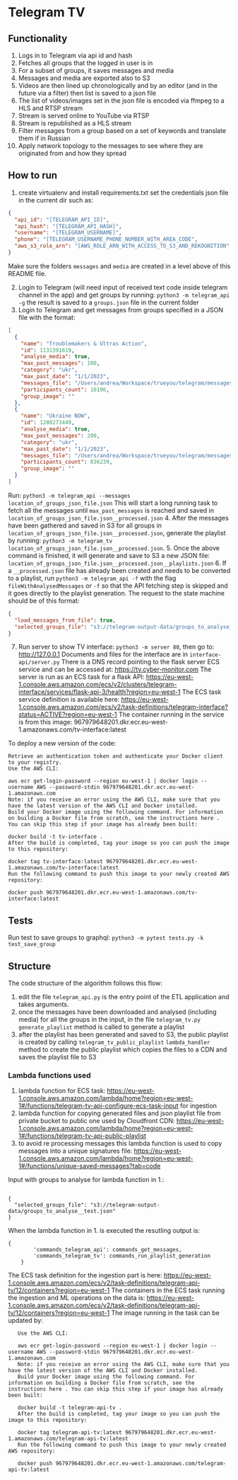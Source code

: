 # Telegram TV

## Functionality
1. Logs in to Telegram via api id and hash
2. Fetches all groups that the logged in user is in
3. For a subset of groups, it saves messages and media
4. Messages and media are exported also to S3
5. Videos are then lined up chronologically and by an editor (and in the future via a filter) then list is saved to a json file
6. The list of videos/images set in the json file is encoded via ffmpeg to a HLS and RTSP stream
7. Stream is served online to YouTube via RTSP
8. Stream is republished as a HLS stream
9. Filter messages from a group based on a set of keywords and translate them if in Russian
10. Apply network topology to the messages to see where they are originated from and how they spread

## How to run

1. create virtualenv and install requirements.txt set the credentials json file in the current dir such as:
```json
{
  "api_id": "[TELEGRAM_API_ID]",
  "api_hash": "[TELEGRAM_API_HASH]",
  "username": "[TELEGRAM_USERNAME]",
  "phone": "[TELEGRAM_USERNAME_PHONE_NUMBER_WITH_AREA_CODE",
  "aws_s3_role_arn": "[AWS_ROLE_ARN_WITH_ACCESS_TO_S3_AND_REKOGNITION"
}
```
Make sure the folders `messages` and `media` are created in a level above of this README file.

2. Login to Telegram (will need input of received text code inside telegram channel in the app) and get groups by running: `python3 -m telegram_api -g` the result is saved to a `groups.json` file in the current folder
3. Login to Telegram and get messages from groups specified in a JSON file with the format:
```json
[
  {
    "name": "Troublemakers & Ultras Action",
    "id": 1131391619,
    "analyse_media": true,
    "max_past_messages": 100,
    "category": "ukr",
    "max_past_date": "1/1/2023",
    "messages_file": "/Users/andrea/Workspace/trueyou/telegram/messages/messages__Troublemakers & Ultras Action___1131391619.json",
    "participants_count": 10196,
    "group_image": ""
  },
  {
    "name": "Ukraine NOW",
    "id": 1280273449,
    "analyse_media": true,
    "max_past_messages": 200,
    "category": "ukr",
    "max_past_date": "1/1/2023",
    "messages_file": "/Users/andrea/Workspace/trueyou/telegram/messages/messages__Ukraine NOW___1280273449.json",
    "participants_count": 836239,
    "group_image": ""
  }
]
```
Run: `python3 -m telegram_api --messages location_of_groups_json_file.json`
This will start a long running task to fetch all the messages until `max_past_messages` is reached and saved in `location_of_groups_json_file.json__processed.json`
4. After the messages have been gathered and saved in S3 for all groups in `location_of_groups_json_file.json__processed.json`, 
generate the playlist by running: `python3 -m telegram_tv location_of_groups_json_file.json__processed.json`.
5. Once the above command is finished, it will generate and save to S3 a new JSON file: `location_of_groups_json_file.json__processed.json__playlists.json`
6. If a `__processed.json` file has already been created and needs to be converted to a playlist, run `python3 -m telegram_api -f` with the flag `fileWithAnalysedMessages` or `-f` so that the API fetching step is skipped and it goes directly to the playlist generation.
The request to the state machine should be of this format:
```json
{
  "load_messages_from_file": true,
  "selected_groups_file": "s3://telegram-output-data/groups_to_analyse_inputs/26-01-2023_01:13:10__groups_to_analyse__-__18.json__processed.json"
}
```

7. Run server to show TV interface: `python3 -m server 80`, then go to: http://127.0.0.1
Documents and files for the interface are in `interface-api/server.py`
There is a DNS record pointing to the flask server ECS service and can be accessed at: https://tv.cyber-monitor.com
The server is run as an ECS task for a flask API: https://eu-west-1.console.aws.amazon.com/ecs/v2/clusters/telegram-interface/services/flask-api-3/health?region=eu-west-1
The ECS task service definition is available here: https://eu-west-1.console.aws.amazon.com/ecs/v2/task-definitions/telegram-interface?status=ACTIVE?region=eu-west-1
The container running in the service is from this image: 967979648201.dkr.ecr.eu-west-1.amazonaws.com/tv-interface:latest

To deploy a new version of the code:
```
Retrieve an authentication token and authenticate your Docker client to your registry.
Use the AWS CLI:

aws ecr get-login-password --region eu-west-1 | docker login --username AWS --password-stdin 967979648201.dkr.ecr.eu-west-1.amazonaws.com
Note: if you receive an error using the AWS CLI, make sure that you have the latest version of the AWS CLI and Docker installed.
Build your Docker image using the following command. For information on building a Docker file from scratch, see the instructions here . You can skip this step if your image has already been built:

docker build -t tv-interface .
After the build is completed, tag your image so you can push the image to this repository:

docker tag tv-interface:latest 967979648201.dkr.ecr.eu-west-1.amazonaws.com/tv-interface:latest
Run the following command to push this image to your newly created AWS repository:

docker push 967979648201.dkr.ecr.eu-west-1.amazonaws.com/tv-interface:latest
```

## Tests

Run test to save groups to graphql: `python3 -m pytest tests.py -k test_save_group`

## Structure

The code structure of the algorithm follows this flow: 
1. edit the file `telegram_api.py` is the entry point of the ETL application and takes arguments.
2. once the messages have been downloaded and analysed (including media) for all the groups in the input, in the file `telegram_tv.py` `generate_playlist` method is called to generate a playlist
3. after the playlist has been generated and saved to S3, the public playlist is created by calling `telegram_tv_public_playlist`  `lambda_handler` method to create the public playlist which copies the files to a CDN and saves the playlist file to S3



### Lambda functions used
1. lambda function for ECS task: https://eu-west-1.console.aws.amazon.com/lambda/home?region=eu-west-1#/functions/telegram-tv-api-configure-ecs-task-input for ingestion
2. lambda function for copying generated files and json playlist file from private bucket to public one used by Cloudfront CDN: https://eu-west-1.console.aws.amazon.com/lambda/home?region=eu-west-1#/functions/telegram-tv-api-public-playlist
3. to avoid re processing messages this lambda function is used to copy messages into a unique signatures file: https://eu-west-1.console.aws.amazon.com/lambda/home?region=eu-west-1#/functions/unique-saved-messages?tab=code

Input with groups to analyse for lambda function in 1.:
```

{
  "selected_groups_file": "s3://telegram-output-data/groups_to_analyse__test.json"
}
```
When the lambda function in 1. is executed the resutling output is:
```
{
        'commands_telegram_api': commands_get_messages,
        'commands_telegram_tv': commands_run_playlist_generation
    }

```

The ECS task definition for the ingestion part is here: https://eu-west-1.console.aws.amazon.com/ecs/v2/task-definitions/telegram-api-tv/12/containers?region=eu-west-1
The containers in the ECS task running the ingestion and ML operations on the data is: https://eu-west-1.console.aws.amazon.com/ecs/v2/task-definitions/telegram-api-tv/12/containers?region=eu-west-1
The image running in the task can be updated by:
```Retrieve an authentication token and authenticate your Docker client to your registry.
   Use the AWS CLI:
   
   aws ecr get-login-password --region eu-west-1 | docker login --username AWS --password-stdin 967979648201.dkr.ecr.eu-west-1.amazonaws.com
   Note: if you receive an error using the AWS CLI, make sure that you have the latest version of the AWS CLI and Docker installed.
   Build your Docker image using the following command. For information on building a Docker file from scratch, see the instructions here . You can skip this step if your image has already been built:
   
   docker build -t telegram-api-tv .
   After the build is completed, tag your image so you can push the image to this repository:
   
   docker tag telegram-api-tv:latest 967979648201.dkr.ecr.eu-west-1.amazonaws.com/telegram-api-tv:latest
   Run the following command to push this image to your newly created AWS repository:
   
   docker push 967979648201.dkr.ecr.eu-west-1.amazonaws.com/telegram-api-tv:latest
```